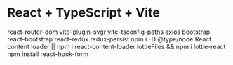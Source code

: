<h1>React + TypeScript + Vite</h1>
react-router-dom
vite-plugin-svgr
vite-tsconfig-paths
axios
bootstrap
react-bootstrap
react-redux
redux-persist
npm i -D @type/node
React content loader || npm i react-content-loader
lottieFiles && npm i lottie-react
npm install react-hook-form
